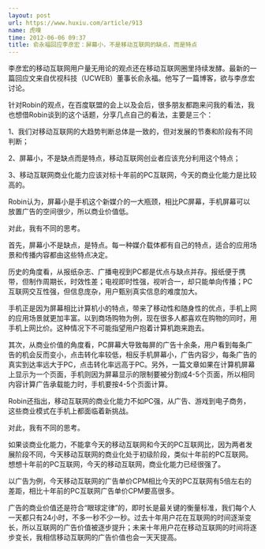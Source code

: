 ```yaml
---
layout: post
url: https://www.huxiu.com/article/913
name: 虎嗅
time: 2012-06-06 09:37
title: 俞永福回应李彦宏：屏幕小，不是移动互联网的缺点，而是特点
---
```

李彦宏的移动互联网用户量无用论的观点还在移动互联网圈里持续发酵。最新的一篇回应文来自优视科技（UCWEB）董事长俞永福。他写了一篇博客，欲与李彦宏讨论。

针对Robin的观点，在百度联盟的会上以及会后，很多朋友都跑来问我的看法，我也想借Robin谈到的这个话题，分享几点自己的看法，主要是三个：

1、我们对移动互联网的大趋势判断总体是一致的，但对发展的节奏和阶段有不同判断；

2、屏幕小，不是缺点而是特点，移动互联网创业者应该充分利用这个特点；

3、移动互联网商业化能力应该对标十年前的PC互联网，今天的商业化能力是比较高的。

Robin认为，屏幕小是手机这个新媒介的一大瓶颈，相比PC屏幕，手机屏幕可以放置广告的空间很少，所以商业价值低。

对此，我有不同的思考。

首先，屏幕小不是缺点，是特点。每一种媒介载体都有自己的特点，适合的应用场景和传播内容都由这些特点决定。

历史的角度看，从报纸杂志、广播电视到PC都是优点与缺点并存。报纸便于携带，但制作周期长，时效性差；电视即时性强，视听合一，却只能单向传播；PC互联网交互性强，但信息庞杂，用户甄别真实信息的难度加大。

手机正是因为屏幕相比计算机小的特点，带来了移动性和随身性的优点，手机上网的应用场景就更加丰富。以到商场购物为例，现在很多人都喜欢在购物的同时，用手机上网比价。这种情况下不可能指望用户抱着计算机跑来跑去。

其次，从商业价值的角度看，PC屏幕大导致每屏的广告十余条，用户看到每条广告的机会反而变小，点击转化率较低，相反手机屏幕小，广告内容少，每条广告的真实到达率远大于PC，点击转化率远高于PC。另外，一篇文章如果在计算机屏幕上显示为一个页面，手机则因为屏幕显示的限制要被分割成4-5个页面，所以相同内容计算广告承载能力时，手机要按4-5个页面计算。

Robin还指出，移动互联网的商业化能力不如PC强，从广告、游戏到电子商务，这些商业模式在手机上都面临着新挑战。

对此，我有不同的思考。

如果谈商业化能力，不能拿今天的移动互联网和今天的PC互联网比，因为两者发展阶段不同，今天移动互联网的商业化处于初级阶段，类似十年前的PC互联网。想想十年前的PC互联网，今天的移动互联网，商业化能力已经很强了。

以广告为例，今天移动互联网的广告单价CPM相比今天的PC互联网有5倍左右的差距，相比十年前的PC互联网广告单价CPM要高很多。

广告的商业价值还是符合“眼球定律”的，即时长是最关键的衡量标准，我们每个人一天都只有24小时，不多一秒不少一秒。过去十年用户花在互联网的时间逐渐变长，所以互联网的广告价值被逐步提升；未来十年用户花在移动互联网的时间将逐步变长，我相信移动互联网的广告价值也会一天天提高。

